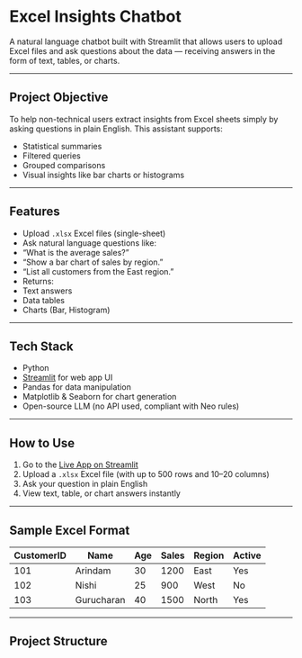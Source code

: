 # Excel Insights Chatbot

A natural language chatbot built with Streamlit that allows users to upload Excel files and ask questions about the data — receiving answers in the form of text, tables, or charts.

---

##  Project Objective

To help non-technical users extract insights from Excel sheets simply by asking questions in plain English. This assistant supports:
- Statistical summaries
- Filtered queries
- Grouped comparisons
- Visual insights like bar charts or histograms

---

##  Features

-  Upload `.xlsx` Excel files (single-sheet)
-  Ask natural language questions like:
  - “What is the average sales?”
  - “Show a bar chart of sales by region.”
  - “List all customers from the East region.”
-  Returns:
  - Text answers
  - Data tables
  - Charts (Bar, Histogram)

---

## Tech Stack

- Python 
- [Streamlit](https://streamlit.io/) for web app UI
- Pandas for data manipulation
- Matplotlib & Seaborn for chart generation
- Open-source LLM (no API used, compliant with Neo rules)

---

##  How to Use

1. Go to the [Live App on Streamlit](https://your-streamlit-link.streamlit.app)  <!--  Replace this link when hosted -->
2. Upload a `.xlsx` Excel file (with up to 500 rows and 10–20 columns)
3. Ask your question in plain English
4. View text, table, or chart answers instantly

---

##  Sample Excel Format

| CustomerID | Name       | Age | Sales | Region | Active |
|------------|------------|-----|-------|--------|--------|
| 101        | Arindam    | 30  | 1200  | East   | Yes    |
| 102        | Nishi      | 25  | 900   | West   | No     |
| 103        | Gurucharan | 40  | 1500  | North  | Yes    |

---

##  Project Structure

